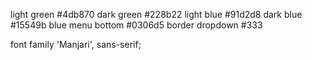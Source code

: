 light green #4db870
dark green #228b22
light blue #91d2d8
dark blue #15549b
blue menu bottom #0306d5
border dropdown #333

font family 'Manjari', sans-serif;
